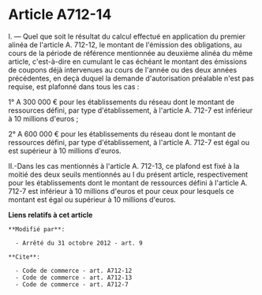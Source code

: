 # Article A712-14

I. ― Quel que soit le résultat du calcul effectué en application du premier alinéa de l'article A. 712-12, le montant de
l'émission des obligations, au cours de la période de référence mentionnée au deuxième alinéa du même article, c'est-à-dire
en cumulant le cas échéant le montant des émissions de coupons déjà intervenues au cours de l'année ou des deux années
précédentes, en deçà duquel la demande d'autorisation préalable n'est pas requise, est plafonné dans tous les cas : 

1° A 300 000 € pour les établissements du réseau dont le montant de ressources défini, par type d'établissement, à l'article
A. 712-7 est inférieur à 10 millions d'euros ; 

2° A 600 000 € pour les établissements du réseau dont le montant de ressources défini, par type d'établissement, à l'article
A. 712-7 est égal ou est supérieur à 10 millions d'euros. 

II.-Dans les cas mentionnés à l'article A. 712-13, ce plafond est fixé à la moitié des deux seuils mentionnés au I du présent
article, respectivement pour les établissements dont le montant de ressources défini à l'article A. 712-7 est inférieur à 10
millions d'euros et pour ceux pour lesquels ce montant est égal ou supérieur à 10 millions d'euros.

**Liens relatifs à cet article**

	**Modifié par**:

	  - Arrêté du 31 octobre 2012 - art. 9

	**Cite**:

	  - Code de commerce - art. A712-12
	  - Code de commerce - art. A712-13
	  - Code de commerce - art. A712-7
